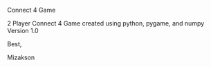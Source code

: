Connect 4 Game

2 Player Connect 4 Game created using python, pygame, and numpy
Version 1.0


Best, 

Mizakson